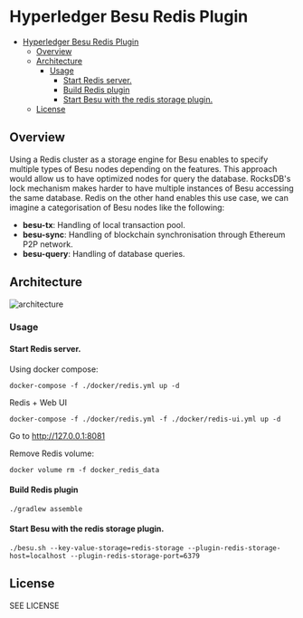 # Hyperledger Besu Redis Plugin

- [Hyperledger Besu Redis Plugin](#hyperledger-besu-redis-plugin)
  * [Overview](#overview)
  * [Architecture](#architecture)
    + [Usage](#usage)
      - [Start Redis server.](#start-redis-server)
      - [Build Redis plugin](#build-redis-plugin)
      - [Start Besu with the redis storage plugin.](#start-besu-with-the-redis-storage-plugin)
  * [License](#license)
  

## Overview

Using a Redis cluster as a storage engine for Besu enables to specify multiple types of Besu nodes depending on the features. This approach would allow us to have optimized nodes for query the database. RocksDB's lock mechanism makes harder to have multiple instances of Besu accessing the same database. Redis on the other hand enables this use case, we can imagine a categorisation of Besu nodes like the following:

- **besu-tx**: Handling of local transaction pool.
- **besu-sync**: Handling of blockchain synchronisation through Ethereum P2P network.
- **besu-query**: Handling of database queries.

## Architecture

![architecture](./src/main/resources/architecture.png)

### Usage

#### Start Redis server.

Using docker compose:

```shell script
docker-compose -f ./docker/redis.yml up -d
```

Redis + Web UI

```shell script
docker-compose -f ./docker/redis.yml -f ./docker/redis-ui.yml up -d
```

Go to http://127.0.0.1:8081

Remove Redis volume:

```shell script
docker volume rm -f docker_redis_data
```

#### Build Redis plugin

```shell script
./gradlew assemble
```

#### Start Besu with the redis storage plugin.

```shell script
./besu.sh --key-value-storage=redis-storage --plugin-redis-storage-host=localhost --plugin-redis-storage-port=6379
```

## License 

SEE LICENSE 

